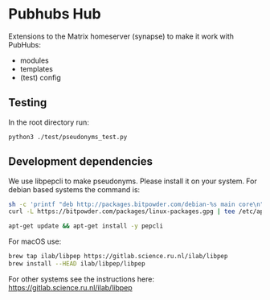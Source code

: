 # Pubhubs Hub

Extensions to the Matrix homeserver (synapse) to make it work with PubHubs:

- modules
- templates
- (test) config


## Testing

In the root directory run:

`python3 ./test/pseudonyms_test.py`



## Development dependencies

We use libpepcli to make pseudonyms. Please install it on your system. For debian based systems the command is:
```bash
sh -c 'printf "deb http://packages.bitpowder.com/debian-%s main core\n" `lsb_release -cs`' | tee /etc/apt/sources.list.d/bitpowder-repo.list
curl -L https://bitpowder.com/packages/linux-packages.gpg | tee /etc/apt/trusted.gpg.d/bitpowder.asc

apt-get update && apt-get install -y pepcli
```

For macOS use: 

```bash
brew tap ilab/libpep https://gitlab.science.ru.nl/ilab/libpep
brew install --HEAD ilab/libpep/libpep
```

For other systems see the instructions here: https://gitlab.science.ru.nl/ilab/libpep
